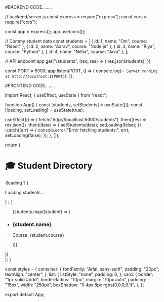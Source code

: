 #BACKEND CODE........

// backend/server.js
const express = require("express");
const cors = require("cors");

const app = express();
app.use(cors());

// Dummy student data
const students = [
  { id: 1, name: "Om", course: "React" },
  { id: 2, name: "Aarav", course: "Node.js" },
  { id: 3, name: "Riya", course: "Python" },
  { id: 4, name: "Neha", course: "Java" },
];

// API endpoint
app.get("/students", (req, res) => {
  res.json(students);
});

const PORT = 5000;
app.listen(PORT, () => {
  console.log(`✅ Server running at http://localhost:${PORT}`);
});




#FRONTEND CODE........

import React, { useEffect, useState } from "react";

function App() {
  const [students, setStudents] = useState([]);
  const [loading, setLoading] = useState(true);

  useEffect(() => {
    fetch("http://localhost:5000/students")
      .then((res) => res.json())
      .then((data) => {
        setStudents(data);
        setLoading(false);
      })
      .catch((err) => {
        console.error("Error fetching students:", err);
        setLoading(false);
      });
  }, []);

  return (
    <div style={styles.container}>
      <h1>🎓 Student Directory</h1>
      {loading ? (
        <p>Loading students...</p>
      ) : (
        <ul style={styles.list}>
          {students.map((student) => (
            <li key={student.id} style={styles.card}>
              <h3>{student.name}</h3>
              <p>Course: {student.course}</p>
            </li>
          ))}
        </ul>
      )}
    </div>
  );
}

const styles = {
  container: {
    fontFamily: "Arial, sans-serif",
    padding: "20px",
    textAlign: "center",
  },
  list: {
    listStyle: "none",
    padding: 0,
  },
  card: {
    border: "1px solid #ddd",
    borderRadius: "10px",
    margin: "10px auto",
    padding: "15px",
    width: "250px",
    boxShadow: "0 4px 8px rgba(0,0,0,0.1)",
  },
};

export default App;
